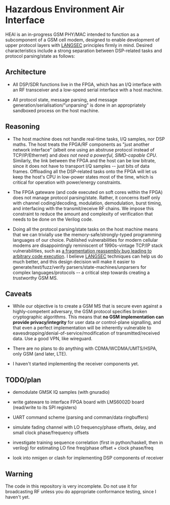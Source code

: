 # Hazardous Environment Air Interface

HEAI is an in-progress GSM PHY/MAC intended to function as a subcomponent of a GSM cell modem, designed to enable development of upper protocol layers with [LANGSEC](http://langsec.org/) principles firmly in mind. Desired characteristics include a strong separation between DSP-related tasks and protocol parsing/state as follows:


## Architecture
* All DSP/SDR functions live in the FPGA, which has an I/Q interface with an RF transceiver and a low-speed serial interface with a host machine.

* All protocol state, message parsing, and message generation/serialisation/"unparsing" is done in an appropriately sandboxed process on the host machine.



## Reasoning
* The host machine does not handle real-time tasks, I/Q samples, nor DSP maths. The host treats the FPGA/RF components as "just another network interface" (albeit one using an abstruse protocol instead of TCP/IP/Ethernet) and *does not need a powerful, SIMD-capable CPU*. Similarly, the link between the FPGA and the host can be low bitrate, since it does not have to transport I/Q samples -- just bits of data frames. Offloading all the DSP-related tasks onto the FPGA will let us keep the host's CPU in low-power states most of the time, which is critical for operation with power/energy constraints.

* The FPGA gateware (and code executed on soft cores within the FPGA) does not manage protocol parsing/state. Rather, it concerns itself only with channel coding/decoding, modulation, demodulation, burst timing, and interfacing with the transmit/receive RF chains. We impose this constraint to reduce the amount and complexity of verification that needs to be done on the Verilog code.

* Doing all the protocol parsing/state tasks on the host machine means that we can trivially use the memory-safe/strongly-typed programming languages of our choice. Published vulnerabilities for modern cellular modems are disappointingly reminiscent of 1990s-vintage TCP/IP stack vulnerabilities, such as [a fragmentation reassembly bug leading to arbitrary code execution](https://comsecuris.com/blog/posts/theres_life_in_the_old_dog_yet_tearing_new_holes_into_inteliphone_cellular_modems/). I believe [LANGSEC](http://langsec.org/) techniques can help us do much better, and this design decision will make it easier to generate/test/fuzz/verify parsers/state-machines/unparsers for complex languages/protocols -- a critical step towards creating a *trustworthy* GSM MS.


## Caveats
* While our objective is to create a GSM MS that is secure even against a highly-competent adversary, the GSM protocol specifies broken cryptographic algorithms. This means that **no GSM implementation can provide privacy/integrity** for user data *or* control-plane signalling, and that even a perfect implementation will be inherently vulnerable to eavesdropping/denial-of-service/modification of transmitted/received data. Use a good VPN, like wireguard.

* There are no plans to do anything with CDMA/WCDMA/UMTS/HSPA, only GSM (and later, LTE).

* I haven't started implementing the receiver components yet.

## TODO/plan

* demodulate GMSK IQ samples (with gnuradio)

* write gateware to interface FPGA board with LMS6002D board (read/write to its SPI registers)

* UART command scheme (parsing and comman/data ringbuffers)

* simulate fading channel with LO frequency/phase offsets, delay, and small clock phase/frequency offsets

* investigate training sequence correlation (first in python/haskell, then in verilog) for estimating LO fine freq/phase offset + clock phase/freq

* look into nmigen or clash for implementing DSP components of receiver

## Warning
The code in this repository is very incomplete. Do not use it for broadcasting RF unless you do appropriate conformance testing, since I haven't yet.
